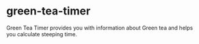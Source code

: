 # green-tea-timer
Green Tea Timer provides you with information about Green tea and helps you calculate steeping time.
